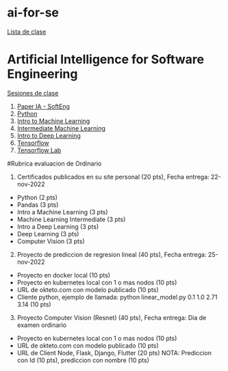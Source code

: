 # ai-for-se
[Lista de clase](https://docs.google.com/spreadsheets/d/1NC7pYQ-kMOSH85gj5xbFjWwGKht-glgLHtNFcI23NTk/edit?usp=sharing)

# Artificial Intelligence for Software Engineering
[Sesiones de clase](https://drive.google.com/drive/folders/1KMs5ZJLgPz1HV49ENF4ZIv73K__xH_fU?usp=sharing)


1. [Paper IA - SoftEng](https://github.com/adsoftsito/laboweb/blob/main/CI_CD_IA.pdf)
2. [Python](https://www.kaggle.com/learn/python)
3. [Intro to Machine Learning](https://www.kaggle.com/learn/intro-to-machine-learning)
4. [Intermediate Machine Learning](https://www.kaggle.com/learn/intermediate-machine-learning)
5. [Intro to Deep Learning](https://www.kaggle.com/learn/intro-to-deep-learning)
6. [Tensorflow](https://github.com/adsoftsito/apis/blob/master/w15/itesm_apis_semana15.pdf)
7. [Tensorflow Lab](https://colab.research.google.com/drive/1EVOq8gLq6wm_PWdj29qwmX6VjZEwwptf?usp=sharing)

#Rubrica evaluacion de Ordinario

1. Certificados publicados en su site personal  (20 pts), Fecha entrega: 22-nov-2022
  - Python (2 pts) 
  - Pandas (3 pts)
  - Intro a Machine Learning (3 pts)
  - Machine Learning Intermediate (3 pts)
  - Intro a Deep Learning (3 pts)
  - Deep Learning (3 pts)
  - Computer Vision (3 pts)

2. Proyecto de prediccion de regresion lineal (40 pts), Fecha entrega: 25-nov-2022
  - Proyecto en docker local (10 pts)
  - Proyecto en kubernetes local con 1 o mas nodos (10 pts)
  - URL de okteto.com con modelo publicado (10 pts)
  - Cliente python, ejemplo de llamada:  python linear_model.py 0.1 1.0 2.71 3.14    (10 pts)

3. Proyecto Computer Vision (Resnet)  (40 pts), Fecha entrega: Dia de examen ordinario
  - Proyecto en kubernetes local con 1 o mas nodos (10 pts)
  - URL de okteto.com con modelo publicado (10 pts)
  - URL de Client Node, Flask, Django, Flutter (20 pts) NOTA:  Prediccion con Id (10 pts), prediccion con nombre (10 pts)

